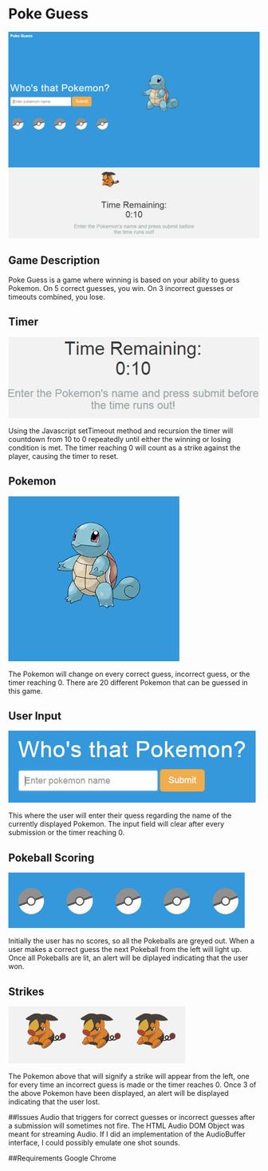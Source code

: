 # Poke Guess
![Landing Page Image](./readme-images/landing-page.png?raw=true "Poke Guess Landing Page")

## Game Description
Poke Guess is a game where winning is based on your ability to guess Pokemon. On 5 correct guesses, you win. On 3 incorrect guesses or timeouts combined, you lose.
## Timer
![Timer Image](./readme-images/timer.png?raw=true "Poke Guess Timer")

Using the Javascript setTimeout method and recursion the timer will countdown from 10 to 0 repeatedly until either the winning or losing condition is met. The timer reaching 0 will count as a strike against the player, causing the timer to reset.
## Pokemon
![Pokemon Image](./readme-images/pokemon.png?raw=true "Poke Guess Pokemonr")

The Pokemon will change on every correct guess, incorrect guess, or the timer reaching 0. There are 20 different Pokemon that can be guessed in this game.
## User Input
![Pokemon Name Input Image](./readme-images/pokemon-name-input.png?raw=true "Poke Guess Name Input")

This where the user will enter their quess regarding the name of the currently displayed Pokemon. The input field will clear after every submission or the timer reaching 0.

## Pokeball Scoring
![Pokeball Scores Image](./readme-images/pokeballs.png?raw=true "Poke Guess Pokeball Scores")

Initially the user has no scores, so all the Pokeballs are greyed out. When a user makes a correct guess the next Pokeball from the left will light up. Once all Pokeballs are lit, an alert will be diplayed indicating that the user won.

## Strikes
![Pokemon Strikes Image](./readme-images/strikes.png?raw=true "Poke Guess Strikes")

The Pokemon above that will signify a strike will appear from the left, one for every time an incorrect guess is made or the timer reaches 0. Once 3 of the above Pokemon have been displayed, an alert will be displayed indicating that the user lost.

##Issues
Audio that triggers for correct guesses or incorrect guesses after a submission will sometimes not fire. The HTML Audio DOM Object was meant for streaming Audio. If I did an implementation of the AudioBuffer interface, I could possibly emulate one shot sounds.

##Requirements
Google Chrome